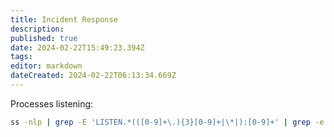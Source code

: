 ```yaml
---
title: Incident Response
description: 
published: true
date: 2024-02-22T15:49:23.394Z
tags: 
editor: markdown
dateCreated: 2024-02-22T06:13:34.669Z
---
```


Processes listening:
```bash
ss -nlp | grep -E 'LISTEN.*(([0-9]+\.){3}[0-9]+|\*|):[0-9]+' | grep -e 'pid=[0-9]*'
```

